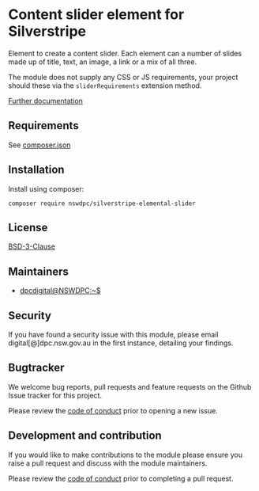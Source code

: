 # Content slider element for Silverstripe

Element to create a content slider. Each element can a number of slides made up of title, text, an image, a link or a mix of all three.

The module does not supply any CSS or JS requirements, your project should these via the `sliderRequirements` extension method.

[Further documentation](./docs/en/001_index.md)

## Requirements

See [composer.json](./composer.json)

## Installation

Install using composer:

```shell
composer require nswdpc/silverstripe-elemental-slider
```

## License

[BSD-3-Clause](./LICENSE.md)

## Maintainers

+ [dpcdigital@NSWDPC:~$](https://dpc.nsw.gov.au)

## Security

If you have found a security issue with this module, please email digital[@]dpc.nsw.gov.au in the first instance, detailing your findings.

## Bugtracker

We welcome bug reports, pull requests and feature requests on the Github Issue tracker for this project.

Please review the [code of conduct](./code-of-conduct.md) prior to opening a new issue.

## Development and contribution

If you would like to make contributions to the module please ensure you raise a pull request and discuss with the module maintainers.

Please review the [code of conduct](./code-of-conduct.md) prior to completing a pull request.
